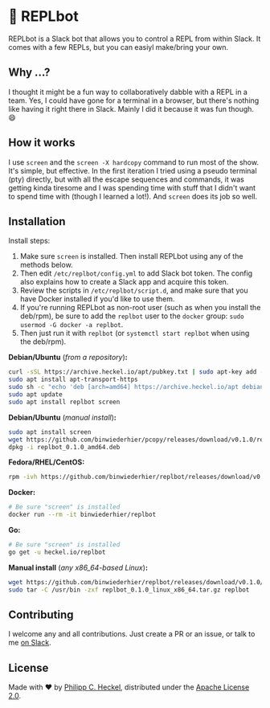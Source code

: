 # 🤖 REPLbot
REPLbot is a Slack bot that allows you to control a REPL from within Slack. It comes with a few REPLs, but you can easiyl make/bring your own.

## Why ...?
I thought it might be a fun way to collaboratively dabble with a REPL in a team. Yes, I could have gone for a terminal in a browser, but there's nothing like having it right there in Slack. Mainly I did it because it was fun though. 😄

## How it works
I use `screen` and the `screen -X hardcopy` command to run most of the show. It's simple, but effective. In the first iteration I tried using a pseudo terminal (pty) directly, but with all the escape sequences and commands, it was getting kinda tiresome and I was spending time with stuff that I didn't want to spend time with (though I learned a lot!). And `screen` does its job so well.

## Installation
Install steps:

1. Make sure `screen` is installed. Then install REPLbot using any of the methods below. 
2. Then edit `/etc/replbot/config.yml` to add Slack bot token. The config also explains how to create a Slack app and acquire this token.
3. Review the scripts in `/etc/replbot/script.d`, and make sure that you have Docker installed if you'd like to use them.
4. If you're running REPLbot as non-root user (such as when you install the deb/rpm), be sure to add the `replbot` user to the `docker` group: `sudo usermod -G docker -a replbot`.
5. Then just run it with `replbot` (or `systemctl start replbot` when using the deb/rpm).

**Debian/Ubuntu** (*from a repository*)**:**
```bash
curl -sSL https://archive.heckel.io/apt/pubkey.txt | sudo apt-key add -
sudo apt install apt-transport-https
sudo sh -c "echo 'deb [arch=amd64] https://archive.heckel.io/apt debian main' > /etc/apt/sources.list.d/archive.heckel.io.list"  
sudo apt update
sudo apt install replbot screen
```

**Debian/Ubuntu** (*manual install*)**:**
```bash
sudo apt install screen
wget https://github.com/binwiederhier/pcopy/releases/download/v0.1.0/replbot_0.1.0_amd64.deb
dpkg -i replbot_0.1.0_amd64.deb
```

**Fedora/RHEL/CentOS:**
```bash
rpm -ivh https://github.com/binwiederhier/replbot/releases/download/v0.1.0/replbot_0.1.0_amd64.rpm
```

**Docker:**
```bash
# Be sure "screen" is installed
docker run --rm -it binwiederhier/replbot
```

**Go:**
```bash
# Be sure "screen" is installed
go get -u heckel.io/replbot
```

**Manual install** (*any x86_64-based Linux*)**:**
```bash
wget https://github.com/binwiederhier/replbot/releases/download/v0.1.0/replbot_0.1.0_linux_x86_64.tar.gz
sudo tar -C /usr/bin -zxf replbot_0.1.0_linux_x86_64.tar.gz replbot
```

## Contributing
I welcome any and all contributions. Just create a PR or an issue, or talk to me [on Slack](https://gophers.slack.com/archives/C02ABHKDCN7).

## License
Made with ❤️ by [Philipp C. Heckel](https://heckel.io), distributed under the [Apache License 2.0](LICENSE).
